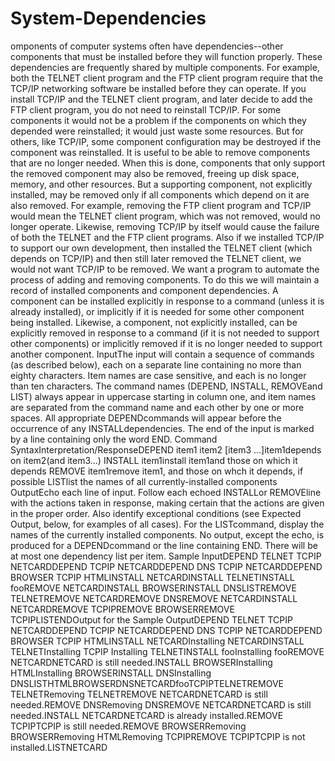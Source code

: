 # System-Dependencies


omponents of computer systems often have dependencies--other components that must be installed before they will function properly. These dependencies are frequently shared by multiple components. For example, both the TELNET client program and the FTP client program require that the TCP/IP networking software be installed before they can operate. If you install TCP/IP and the TELNET client program, and later decide to add the FTP client program, you do not need to reinstall TCP/IP. For some components it would not be a problem if the components on which they depended were reinstalled; it would just waste some resources. But for others, like TCP/IP, some component configuration may be destroyed if the component was reinstalled. It is useful to be able to remove components that are no longer needed. When this is done, components that only support the removed component may also be removed, freeing up disk space, memory, and other resources. But a supporting component, not explicitly installed, may be removed only if all components which depend on it are also removed. For example, removing the FTP client program and TCP/IP would mean the TELNET client program, which was not removed, would no longer operate. Likewise, removing TCP/IP by itself would cause the failure of both the TELNET and the FTP client programs. Also if we installed TCP/IP to support our own development, then installed the TELNET client (which depends on TCP/IP) and then still later removed the TELNET client, we would not want TCP/IP to be removed. We want a program to automate the process of adding and removing components. To do this we will maintain a record of installed components and component dependencies. A component can be installed explicitly in response to a command (unless it is already installed), or implicitly if it is needed for some other component being installed. Likewise, a component, not explicitly installed, can be explicitly removed in response to a command (if it is not needed to support other components) or implicitly removed if it is no longer needed to support another component. InputThe input will contain a sequence of commands (as described below), each on a separate line containing no more than eighty characters. Item names are case sensitive, and each is no longer than ten characters. The command names (DEPEND, INSTALL, REMOVEand LIST) always appear in uppercase starting in column one, and item names are separated from the command name and each other by one or more spaces. All appropriate DEPENDcommands will appear before the occurrence of any INSTALLdependencies. The end of the input is marked by a line containing only the word END. 
Command SyntaxInterpretation/ResponseDEPEND item1 item2 [item3 ...]item1depends on item2(and item3...) INSTALL item1install item1and those on which it depends REMOVE item1remove item1, and those on whch it depends, if possible LISTlist the names of all currently-installed components OutputEcho each line of input. Follow each echoed INSTALLor REMOVEline with the actions taken in response, making certain that the actions are given in the proper order. Also identify exceptional conditions (see Expected Output, below, for examples of all cases). For the LISTcommand, display the names of the currently installed components. No output, except the echo, is produced for a DEPENDcommand or the line containing END. There will be at most one dependency list per item. Sample InputDEPEND   TELNET TCPIP NETCARDDEPEND TCPIP NETCARDDEPEND DNS TCPIP NETCARDDEPEND  BROWSER   TCPIP  HTMLINSTALL NETCARDINSTALL TELNETINSTALL fooREMOVE NETCARDINSTALL BROWSERINSTALL DNSLISTREMOVE TELNETREMOVE NETCARDREMOVE DNSREMOVE NETCARDINSTALL NETCARDREMOVE TCPIPREMOVE BROWSERREMOVE TCPIPLISTENDOutput for the Sample OutputDEPEND   TELNET TCPIP NETCARDDEPEND TCPIP NETCARDDEPEND DNS TCPIP NETCARDDEPEND  BROWSER   TCPIP  HTMLINSTALL NETCARDInstalling NETCARDINSTALL TELNETInstalling TCPIP
Installing TELNETINSTALL fooInstalling fooREMOVE NETCARDNETCARD is still needed.INSTALL BROWSERInstalling HTMLInstalling BROWSERINSTALL DNSInstalling DNSLISTHTMLBROWSERDNSNETCARDfooTCPIPTELNETREMOVE TELNETRemoving TELNETREMOVE NETCARDNETCARD is still needed.REMOVE DNSRemoving DNSREMOVE NETCARDNETCARD is still needed.INSTALL NETCARDNETCARD is already installed.REMOVE TCPIPTCPIP is still needed.REMOVE BROWSERRemoving BROWSERRemoving HTMLRemoving TCPIPREMOVE TCPIPTCPIP is not installed.LISTNETCARD
